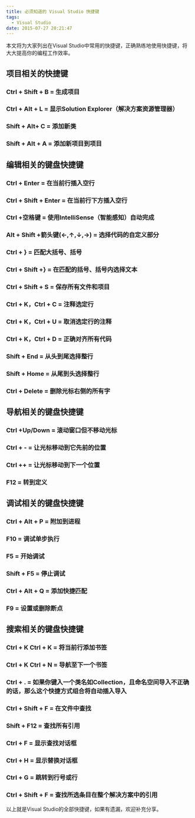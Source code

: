 ```yaml
---
title: 必须知道的 Visual Studio 快捷键
tags:
  - Visual Studio
date: 2015-07-27 20:21:47
---
```


本文将为大家列出在Visual Studio中常用的快捷键，正确熟练地使用快捷键，将大大提高你的编程工作效率。

## 项目相关的快捷键

### Ctrl + Shift + B = 生成项目

### Ctrl + Alt + L = 显示Solution Explorer（解决方案资源管理器）

### Shift + Alt+ C = 添加新类

### Shift + Alt + A = 添加新项目到项目
<!--more-->
## 编辑相关的键盘快捷键

### Ctrl + Enter = 在当前行插入空行

### Ctrl + Shift + Enter = 在当前行下方插入空行

### Ctrl +空格键 = 使用IntelliSense（智能感知）自动完成

### Alt + Shift +箭头键(←,↑,↓,→) = 选择代码的自定义部分

### Ctrl + } = 匹配大括号、括号

### Ctrl + Shift +} = 在匹配的括号、括号内选择文本

### Ctrl + Shift + S = 保存所有文件和项目

### Ctrl + K，Ctrl + C = 注释选定行

### Ctrl + K，Ctrl + U = 取消选定行的注释

### Ctrl + K，Ctrl + D = 正确对齐所有代码

### Shift + End = 从头到尾选择整行

### Shift + Home = 从尾到头选择整行

### Ctrl + Delete = 删除光标右侧的所有字

## 导航相关的键盘快捷键

### Ctrl +Up/Down = 滚动窗口但不移动光标

### Ctrl + - = 让光标移动到它先前的位置

### Ctrl ++ = 让光标移动到下一个位置

### F12 = 转到定义

## 调试相关的键盘快捷键

### Ctrl + Alt + P = 附加到进程

### F10 = 调试单步执行

### F5 = 开始调试

### Shift + F5 = 停止调试

### Ctrl + Alt + Q = 添加快捷匹配

### F9 = 设置或删除断点

## 搜索相关的键盘快捷键

### Ctrl + K  Ctrl + K = 将当前行添加书签

### Ctrl + K  Ctrl + N = 导航至下一个书签

### Ctrl + . = 如果你键入一个类名如Collection<string>，且命名空间导入不正确的话，那么这个快捷方式组合将自动插入导入

### Ctrl + Shift + F = 在文件中查找

### Shift  + F12 = 查找所有引用

### Ctrl + F = 显示查找对话框

### Ctrl + H = 显示替换对话框

### Ctrl + G = 跳转到行号或行

### Ctrl + Shift + F = 查找所选条目在整个解决方案中的引用

以上就是Visual Studio的全部快捷键，如果有遗漏，欢迎补充分享。 